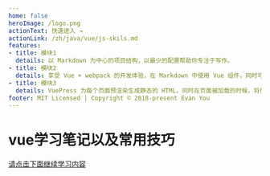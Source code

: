 ```yaml
---
home: false
heroImage: /logo.png
actionText: 快速进入 →
actionLink: /zh/java/vue/js-skils.md
features:
- title: 模块1
  details: 以 Markdown 为中心的项目结构，以最少的配置帮助你专注于写作。
- title: 模块2
  details: 享受 Vue + webpack 的开发体验，在 Markdown 中使用 Vue 组件，同时可以使用 Vue 来开发自定义主题。
- title: 模块3
  details: VuePress 为每个页面预渲染生成静态的 HTML，同时在页面被加载的时候，将作为 SPA 运行。
footer: MIT Licensed | Copyright © 2018-present Evan You
---
```

# vue学习笔记以及常用技巧
[请点击下面继续学习内容](/zh/java/vue/js-skils.md)

